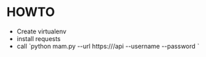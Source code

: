 # HOWTO

- Create virtualenv
- install requests
- call ˋpython mam.py --url https://<yourinstance>/api --username <someuser> --password <password>ˋ

